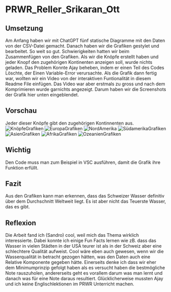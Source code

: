 # PRWR_Reller_Srikaran_Ott

## Umsetzung
Am Anfang haben wir mit ChatGPT fünf statische Diagramme mit den Daten von der CSV-Datei gemacht. Danach haben wir die Grafiken gestylet und bearbeitet. So weit so gut. Schwierigkeiten hatten wir beim Zusammenfügen von den Grafiken. Als wir die Knöpfe erstellt haben und jeder Knopf den zugehörigen Kontinenten anzeigen soll, wurde nichts geladen. Das Problem Konnte Ajay beheben, indem er einen Teil des Codes Löschte, der Einen Variable-Error verursachte. Als die Grafik dann fertig war, wollten wir ein Video von der interaktiven Funtionalität in diesem Readme File einfügen. Das Video war aber erstmals zu gross und nach dem Komprimieren wurde garnichts angezeigt. Darum haben wir die Screenshots der Grafik hier unten eingeblendet.

## Vorschau
Jeder dieser Knöpfe gibt den zugehörigen Kontinnenten aus.
![KnöpfeGrafiken](https://github.com/user-attachments/assets/cc7eb8a1-1432-4277-8a9b-2092e4cdf710)
![EuropaGrafiken](https://github.com/user-attachments/assets/b2305c5b-9537-4855-a343-51e3c171c75c)
![NordAmerika](https://github.com/user-attachments/assets/159d099f-f4b9-48b2-80fb-06d034c65260)
![SüdamerikaGrafiken](https://github.com/user-attachments/assets/27f52121-8426-4678-ac37-9c94fb735521)
![AsienGrafiken](https://github.com/user-attachments/assets/022a4905-818e-409f-93c4-bfd10a5cc53a)
![AfrikaGrafiken](https://github.com/user-attachments/assets/82f2ab3a-7749-42de-a974-2ea7ae833d49)
![OzeanienGrafiken](https://github.com/user-attachments/assets/61769327-2159-453c-84cd-d5a466a3b6a5)

## Wichtig
Den Code muss man zum Beispiel in VSC ausführen, damit die Grafik ihre Funktion erfüllt.  

## Fazit

Aus den Grafiken kann man erkennen, dass das Schweizer Wasser definitiv über dem Durchschnitt Weltweit liegt. Es ist aber nicht das Teuerste Wasser, das es gibt. 

## Reflexion
Die Arbeit fand ich (Sandro) cool, weil mich das Thema wirklich interessierte. Dabei konnte ich einige Fun Facts lernen wie zB. dass das Wasser in vielen Städten in der USA teurer ist als in der Schweiz aber eine schlechtere Qualität aufweist. Cool wäre eben auch gewesen, wenn wir die Wasserqualität in betracht gezogen hätten, was den Daten auch eine Relative Komponente gegeben hätte. Einerseits denke ich dass wir eher dem Minimumprinzip gefolgt haben als es versucht haben die bestmögliche Note rauszuholen, andererseits geht es vorallem darum was man lernt und danach was für eine Note daraus resultiert. 
Glücklicherweise mussten Ajay und ich keine Englischlektionen im PRWR Unterricht machen.
